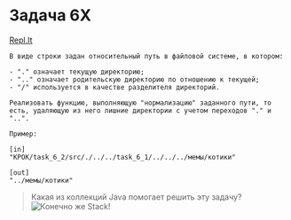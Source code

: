# Задача 6X
[Repl.It](https://repl.it/@ArthurKhazbs/WinterJavaTask-6X)

```text
В виде строки задан относительный путь в файловой системе, в котором:

- "." означает текущую директорию;
- ".." означает родительскую директорию по отношению к текущей;
- "/" используется в качестве разделителя директорий.

Реализовать функцию, выполняющую "нормализацию" заданного пути, то есть, удаляющую из него лишние директории с учетом переходов "." и "..".

Пример:

[in]
"КРОК/task_6_2/src/./../../task_6_1/../../../мемы/котики"

[out]
"../мемы/котики"
```

> Какая из коллекций Java помогает решить эту задачу?
> ![Конечно же Stack!](https://i.imgflip.com/2y4o7g.jpg)
